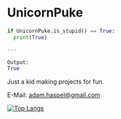 # UnicornPuke

```python
if UnicornPuke.is_stupid() == True:
  print(True)

---

Output:
True
```

Just a kid making projects for fun.

E-Mail: adam.haspel@gmail.com

[![Top Langs](https://github-readme-stats.vercel.app/api/top-langs/?username=UnicornPuke&layout=compact&theme=dark&hide_border=True)](https://github.com/anuraghazra/github-readme-stats)
